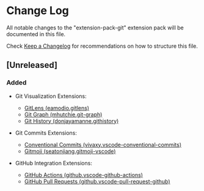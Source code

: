 # Change Log

All notable changes to the "extension-pack-git" extension pack will be documented in this file.

Check [Keep a Changelog](http://keepachangelog.com/) for recommendations on how to structure this file.

## [Unreleased]

### Added

- Git Visualization Extensions:
  - [GitLens (eamodio.gitlens)](https://marketplace.visualstudio.com/items?itemName=eamodio.gitlens)
  - [Git Graph (mhutchie.git-graph)](https://marketplace.visualstudio.com/items?itemName=mhutchie.git-graph)
  - [Git History (donjayamanne.githistory)](https://marketplace.visualstudio.com/items?itemName=donjayamanne.githistory)

- Git Commits Extensions:
  - [Conventional Commits (vivaxy.vscode-conventional-commits)](https://marketplace.visualstudio.com/items?itemName=vivaxy.vscode-conventional-commits)
  - [Gitmoji (seatonjiang.gitmoji-vscode)](https://marketplace.visualstudio.com/items?itemName=seatonjiang.gitmoji-vscode)

- GitHub Integration Extensions:
  - [GitHub Actions (github.vscode-github-actions)](https://marketplace.visualstudio.com/items?itemName=github.vscode-github-actions)
  - [GitHub Pull Requests (github.vscode-pull-request-github)](https://marketplace.visualstudio.com/items?itemName=github.vscode-pull-request-github)
